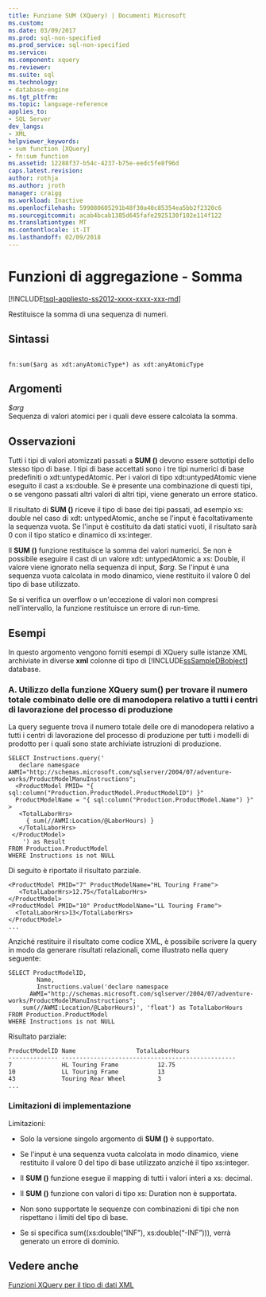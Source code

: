 ```yaml
---
title: Funzione SUM (XQuery) | Documenti Microsoft
ms.custom: 
ms.date: 03/09/2017
ms.prod: sql-non-specified
ms.prod_service: sql-non-specified
ms.service: 
ms.component: xquery
ms.reviewer: 
ms.suite: sql
ms.technology:
- database-engine
ms.tgt_pltfrm: 
ms.topic: language-reference
applies_to:
- SQL Server
dev_langs:
- XML
helpviewer_keywords:
- sum function [XQuery]
- fn:sum function
ms.assetid: 12288f37-b54c-4237-b75e-eedc5fe8f96d
caps.latest.revision: 
author: rothja
ms.author: jroth
manager: craigg
ms.workload: Inactive
ms.openlocfilehash: 599080605291b48f30a40c85354ea5bb2f2320c6
ms.sourcegitcommit: acab4bcab1385d645fafe2925130f102e114f122
ms.translationtype: MT
ms.contentlocale: it-IT
ms.lasthandoff: 02/09/2018
---
```

# <a name="aggregate-functions---sum"></a>Funzioni di aggregazione - Somma
[!INCLUDE[tsql-appliesto-ss2012-xxxx-xxxx-xxx-md](../includes/tsql-appliesto-ss2012-xxxx-xxxx-xxx-md.md)]

  Restituisce la somma di una sequenza di numeri.  
  
## <a name="syntax"></a>Sintassi  
  
```  
  
fn:sum($arg as xdt:anyAtomicType*) as xdt:anyAtomicType  
```  
  
## <a name="arguments"></a>Argomenti  
 *$arg*  
 Sequenza di valori atomici per i quali deve essere calcolata la somma.  
  
## <a name="remarks"></a>Osservazioni  
 Tutti i tipi di valori atomizzati passati a **SUM ()** devono essere sottotipi dello stesso tipo di base. I tipi di base accettati sono i tre tipi numerici di base predefiniti o xdt:untypedAtomic. Per i valori di tipo xdt:untypedAtomic viene eseguito il cast a xs:double. Se è presente una combinazione di questi tipi, o se vengono passati altri valori di altri tipi, viene generato un errore statico.  
  
 Il risultato di **SUM ()** riceve il tipo di base dei tipi passati, ad esempio xs: double nel caso di xdt: untypedAtomic, anche se l'input è facoltativamente la sequenza vuota. Se l'input è costituito da dati statici vuoti, il risultato sarà 0 con il tipo statico e dinamico di xs:integer.  
  
 Il **SUM ()** funzione restituisce la somma dei valori numerici. Se non è possibile eseguire il cast di un valore xdt: untypedAtomic a xs: Double, il valore viene ignorato nella sequenza di input, *$arg*. Se l'input è una sequenza vuota calcolata in modo dinamico, viene restituito il valore 0 del tipo di base utilizzato.  
  
 Se si verifica un overflow o un'eccezione di valori non compresi nell'intervallo, la funzione restituisce un errore di run-time.  
  
## <a name="examples"></a>Esempi  
 In questo argomento vengono forniti esempi di XQuery sulle istanze XML archiviate in diverse **xml** colonne di tipo di [!INCLUDE[ssSampleDBobject](../includes/sssampledbobject-md.md)] database.  
  
### <a name="a-using-the-sum-xquery-function-to-find-the-total-combined-number-of-labor-hours-for-all-work-center-locations-in-the-manufacturing-process"></a>A. Utilizzo della funzione XQuery sum() per trovare il numero totale combinato delle ore di manodopera relativo a tutti i centri di lavorazione del processo di produzione  
 La query seguente trova il numero totale delle ore di manodopera relativo a tutti i centri di lavorazione del processo di produzione per tutti i modelli di prodotto per i quali sono state archiviate istruzioni di produzione.  
  
```  
SELECT Instructions.query('         
   declare namespace AWMI="http://schemas.microsoft.com/sqlserver/2004/07/adventure-works/ProductModelManuInstructions";         
  <ProductModel PMID= "{ sql:column("Production.ProductModel.ProductModelID") }"         
  ProductModelName = "{ sql:column("Production.ProductModel.Name") }" >         
   <TotalLaborHrs>         
     { sum(//AWMI:Location/@LaborHours) }         
   </TotalLaborHrs>         
 </ProductModel>         
    ') as Result         
FROM Production.ProductModel         
WHERE Instructions is not NULL         
```  
  
 Di seguito è riportato il risultato parziale.  
  
```  
<ProductModel PMID="7" ProductModelName="HL Touring Frame">  
   <TotalLaborHrs>12.75</TotalLaborHrs>  
</ProductModel>  
<ProductModel PMID="10" ProductModelName="LL Touring Frame">  
  <TotalLaborHrs>13</TotalLaborHrs>  
</ProductModel>  
...  
```  
  
 Anziché restituire il risultato come codice XML, è possibile scrivere la query in modo da generare risultati relazionali, come illustrato nella query seguente:  
  
```  
SELECT ProductModelID,         
        Name,         
        Instructions.value('declare namespace   
      AWMI="http://schemas.microsoft.com/sqlserver/2004/07/adventure-works/ProductModelManuInstructions";         
    sum(//AWMI:Location/@LaborHours)', 'float') as TotalLaborHours         
FROM Production.ProductModel         
WHERE Instructions is not NULL          
```  
  
 Risultato parziale:  
  
```  
ProductModelID Name                 TotalLaborHours         
-------------- -------------------------------------------------  
7              HL Touring Frame           12.75                   
10             LL Touring Frame           13                      
43             Touring Rear Wheel         3                       
...  
```  
  
### <a name="implementation-limitations"></a>Limitazioni di implementazione  
 Limitazioni:  
  
-   Solo la versione singolo argomento di **SUM ()** è supportato.  
  
-   Se l'input è una sequenza vuota calcolata in modo dinamico, viene restituito il valore 0 del tipo di base utilizzato anziché il tipo xs:integer.  
  
-   Il **SUM ()** funzione esegue il mapping di tutti i valori interi a xs: decimal.  
  
-   Il **SUM ()** funzione con valori di tipo xs: Duration non è supportata.  
  
-   Non sono supportate le sequenze con combinazioni di tipi che non rispettano i limiti del tipo di base.  
  
-   Se si specifica sum((xs:double(“INF”), xs:double(“-INF”))), verrà generato un errore di dominio.  
  
## <a name="see-also"></a>Vedere anche  
 [Funzioni XQuery per il tipo di dati XML](../xquery/xquery-functions-against-the-xml-data-type.md)  
  
  
